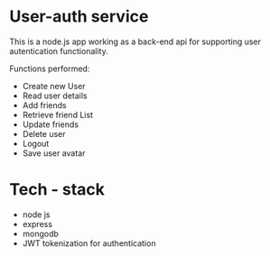 # User-auth service
This is a node.js app working as a back-end api for supporting user autentication functionality.

Functions performed:

* Create new User
* Read user details
* Add friends
* Retrieve friend List
* Update friends
* Delete user
* Logout
* Save user avatar

#  Tech - stack

* node js
* express
* mongodb
* JWT tokenization for authentication
